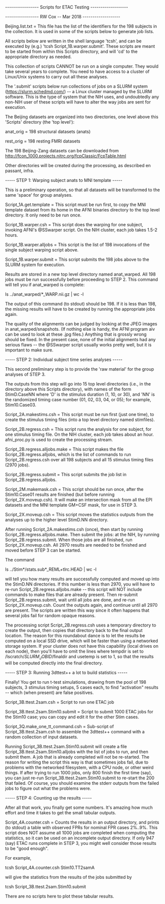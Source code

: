 
----------------- Scripts for ETAC Testing -------------------

-----------------    RW Cox -- Mar 2018    -------------------

Beijing.list.txt = This file has the list of the identifiers
                   for the 198 subjects in the collection.
                   It is used in some of the scripts below
                   to generate job lists.

All scripts below are written in the shell language 'tcsh',
and can be executed by (e.g.) 'tcsh Script_1B.warper.submit'.
These scripts are meant to be started from within this Scripts
directory, and will 'cd' to the appropriate directory as needed.

This collection of scripts CANNOT be run on a single computer.
They would take several years to complete. You need to have
access to a cluster of Linux/Unix systems to carry out all
these analyses.

The '.submit' scripts below run collections of jobs on a SLURM
system (https://slurm.schedmd.com/) -- a Linux cluster managed
by the SLURM software. This is the type of system that the NIH
uses, and undoubtedly any non-NIH user of these scripts will
have to alter the way jobs are sent for execution.

The Beijing datasets are organized into two directories, one
level above this 'Scripts' directory (the 'top level'):

  anat_orig = 198 structural datasets (anats)

  rest_orig = 198 resting FMRI datasets

The 198 Beijing-Zang datasets can be downloaded from
http://fcon_1000.projects.nitrc.org/fcpClassic/FcpTable.html 

Other directories will be created during the processing, as
described en passant, infra.

----- STEP 1: Warping subject anats to MNI template -----

This is a preliminary operation, so that all datasets will be
transformed to the same 'space' for group analyses.

Script_1A.get.template   = This script must be run first, to
                           copy the MNI template dataset from
                           its home in the AFNI binaries
                           directory to the top level directory.
                           It only need to be run once.

Script_1B.warper.csh     = This script does the warping for
                           one subject, invoking AFNI's @SSwarper
                           script. On the NIH cluster,
                           each job takes 1.5-2 hours.

Script_1B.warper.alljobs = This script is the list of 198
                           invocations of the single subject
                           warping script above.

Script_1B.warper.submit  = This script submits the 198 jobs
                           above to the SLURM system for
                           execution.

Results are stored in a new top level directory named anat_warped.
All 198 jobs must be run successfully before proceeding to STEP 2.
This command will tell you if anat_warped is complete:

  ls ../anat_warped/*_WARP.nii.gz | wc -l

The output of this command (to stdout) should be 198. If it is
less than 198, the missing results will have to be created by
running the appropriate jobs again.

The quality of the alignments can be judged by looking at the
JPEG images in anat_warped/snapshots. (If nothing else is handy,
the AFNI program aiv can be used to look at these .jpg files.)
Anything that is grossly wrong should be fixed. In the present case,
none of the initial alignments had any serious flaws -- the @SSwarper
script usually works pretty well, but it is important to make sure.

----- STEP 2: Individual subject time series analyses -----

This second preliminary step is to provide the 'raw material' for
the group analyses of STEP 3.

The outputs from this step will go into 15 top level directories
(i.e., in the directory above this Scripts directory), with names
of the form StimD.CaseNN where 'D' is the stimulus duration
(1, 10, or 30), and 'NN' is the randomized timing case number
(01, 02, 03, 04, or 05); for example, Stim10.Case03.

Script_2A.makestims.csh        = This script must be run first (just
                                 one time), to create the stimulus
                                 timing files (into a top level
                                 directory named stimfiles).

Script_2B.regress.csh          = This script runs the analysis for
                                 one subject, for one stimulus
                                 timing file. On the NIH cluster,
                                 each job takes about an hour.
                                 afni_proc.py is used to create
                                 the processing stream.

Script_2B.regress.alljobs.make = This script makes the file
                                 Script_2B.regress.alljobs, which
                                 is the list of commands to run
                                 Script_2B.regress.csh over all
                                 198 subjects and all 15 stimulus
                                 timing files (2970 jobs).

Script_2B.regress.submit       = This script submits the job list
                                 in Script_2B.regress.alljobs.

Script_2M.makemask.csh         = This script should be run once,
                                 after the Stim10.Case01 results
                                 are finished (but before running
                                 Script_2X.moveup.csh). It will
                                 make an intersection mask from all
                                 the EPI datasets and the MNI template
                                 GM+CSF mask, for use in STEP 3.

Script_2X.moveup.csh           = This script moves the statistics
                                 outputs from the analyses up to
                                 the higher level StimD.NN directory.

After running Script_2A.makestims.csh (once), then start by running
Script_2B.regress.alljobs.make. Then submit the jobs: at the NIH, by
running Script_2B.regress.submit. When those jobs are all finished,
run Script_2X.moveup.csh. All 2970 results are needed to be finished
and moved before STEP 3 can be started.

The command

  ls ../Stim*/stats.sub*_REML+tlrc.HEAD | wc -l

will tell you how many results are successfully computed and moved
up into the StimD.NN directories. If this number is less than 2970,
you will have to re-run Script_2B.regress.alljobs.make -- this script
will NOT include commands to make files that are already present.
Then re-submit Script_2B.regress.submit, wait until all jobs are done,
and re-run Script_2X.moveup.csh. Count the outputs again, and continue
until all 2970 are present. The scripts are written this way since it
often happens that several jobs fail for random opaque reasons.

The processing script Script_2B.regress.csh uses a temporary directory
to create the output, then copies that directory back to the final
output location. The reason for this roundabout dance is to let the
results be computed on a local SSD drive, which will be faster than
using a networked storage system. If your cluster does not have this
capability (local drives on each node), then you'll have to omit the
lines where tempdir is set to /lscratch/$SLURM_JOBID/$finaldir and
usetemp is set to 1, so that the results will be computed directly
into the final directory.

----- STEP 3: Running 3dttest++ a lot to build statistics -----

Finally! You get to run t-test simulations, drawing from the pool
of 198 subjects, 3 stimulus timing setups, 5 cases each, to find
"activation" results -- which (when present) are false positives.

Script_3B.ttest.2sam.csh           = Script to run one ETAC job

Script_3B.ttest.2sam.Stim10.submit = Script to submit 1000 ETAC jobs for
                                     the Stim10 case; you can copy and
                                     edit it for the other Stim cases.

Script_3Q.make_one_tt_command.csh  = Sub-script of Script_3B.ttest.2sam.csh
                                     to assemble the 3dttest++ command with
                                     a random collection of input datasets.

Running Script_3B.ttest.2sam.Stim10.submit will create a file
Script_3B.ttest.2sam.Stim10.alljobs with the list of jobs to run,
and then submit them. A job that is already completed will not be
re-started. The reason for writing the script this way is that sometimes
jobs fail, due to problems with the networked filesystem, with a CPU node,
or other weird things. If after trying to run 1000 jobs, only 800 finish
the first time (say), you can just re-run Script_3B.ttest.2sam.Stim10.submit
to re-start the 200 that failed. Of course, you should examine the stderr
outputs from the failed jobs to figure out what the problems were.

----- STEP 4: Counting up the results -----

After all that work, you finally get some numbers. It's amazing how much
effort and time it takes to get the small tabular outputs.

Script_4A.counter.csh = Counts the results in an output directory,
                        and prints (to stdout) a table with observed
                        FPRs for nominal FPR cases 2%..9%. This script
                        does NOT assume all 1000 jobs are completed
                        when computing the statistics, so it can be
                        used on an incomplete output directory. If
                        only 947 (say) ETAC runs complete in STEP 3,
                        you might well consider those results to be
                        "good enough".

For example,

  tcsh Script_4A.counter.csh Stim10.TT2samA

will give the statistics from the results of the jobs submitted by

  tcsh Script_3B.ttest.2sam.Stim10.submit

There are no scripts here to plot these tabular results.
